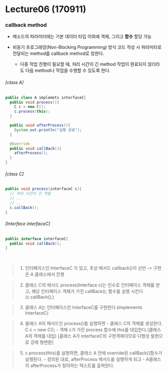 # Lecture06 (170911)
### callback method
 * 메소드의 파라미터에는 기본 데이터 타입 이외에 객체, 그리고 **함수** 할당 가능

 * 비동기 프로그래밍(Non-Blocking Programming) 방식 코드 작성 시 파라미터로 전달되는 method를
   callback method로 칭한다.

   * 다중 작업 진행이 필요할 때, 처리 시간이 긴 method 작업이 완료되지 않더라도 다음 method나 작업을
     수행할 수 있도록 한다.


######  [class A]
   ```JAVA
   public class A implemets interfaceC{
     public void process(){
       C c = new C();
       c.process(this);
     }

     public void afterProcess(){
       System.out.println("실행 완료");
     }

     @Override
     public void callBack(){
       afterProcess();
     }
   }
   ```


   ###### [class C]
   ```JAVA
   public void process(interfaceC c){
     // 처리 시간이 긴 작업
     // ..
     // ..
     c.callBack();
   }
   ```


   ###### [Interface interfaceC]
   ```JAVA
   public interface interfaceC{
     public void callBack();
   }
   ```

<br>

> 1. 인터페이스인 InterfaceC 가 있고, 추상 메서드 callback()이 선언
    -> 구현은 A 클래스에서 진행

> 2. 클래스 C의 메서드 process(Interface c)는 인수로 인터페이스 객체를 받고, 해당 인터페이스 객체가 가진 callBack(); 함수를 실행 시킨다(c.callBack();)

> 3. 클래스 A는 인터페이스인 InterfaceC를 구현한다.(implements InterfaceC)

> 4. 클래스 A의 메서드인 process()를 실행하면
     - 클래스 C의 객체를 생성한다. C c = new C();
     - 객체 c가 가진 process 함수에 this를 대입한다.(클래스 A의 객체를 대입)
          [클래스 A가 interfaceC의 구현객체이므로 다형성 발현으로 강제 형변환]

> 5. c.process(this)를 실행하면, 클래스 A 안에 override된 callBack()함수가 실행된다.
     - 정의된 대로, afterProcess 메서드를 실행하게 되고
     - A클래스의 afterProcess가 정의하는 텍스트를 출력한다.
